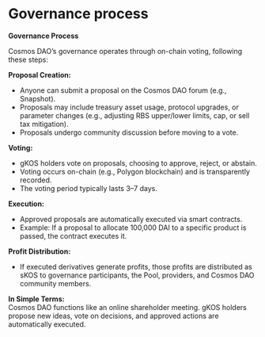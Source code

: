 # Governance process

**Governance Process**

Cosmos DAO’s governance operates through on-chain voting, following these steps:

**Proposal Creation:**

* Anyone can submit a proposal on the Cosmos DAO forum (e.g., Snapshot).
* Proposals may include treasury asset usage, protocol upgrades, or parameter changes (e.g., adjusting RBS upper/lower limits, cap, or sell tax mitigation).
* Proposals undergo community discussion before moving to a vote.



**Voting:**

* gKOS holders vote on proposals, choosing to approve, reject, or abstain.
* Voting occurs on-chain (e.g., Polygon blockchain) and is transparently recorded.
* The voting period typically lasts 3–7 days.



**Execution:**

* Approved proposals are automatically executed via smart contracts.
* Example: If a proposal to allocate 100,000 DAI to a specific product is passed, the contract executes it.



**Profit Distribution:**

* If executed derivatives generate profits, those profits are distributed as sKOS to governance participants, the Pool, providers, and Cosmos DAO community members.



**In Simple Terms:**\
Cosmos DAO functions like an online shareholder meeting. gKOS holders propose new ideas, vote on decisions, and approved actions are automatically executed.
